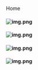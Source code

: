 Home

#### ![img.png](Screenshot_20240503_110154.png)

#### ![img.png](Screenshot_20240503_110227.png)

#### ![img.png](Screenshot_20240503_110257.png)

#### ![img.png](Screenshot_20240503_110227.png)